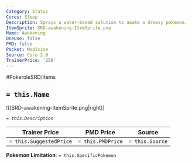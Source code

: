 ```yaml
---
Category: Status
Cures: Sleep
Description: Sprays a water-based solution to awake a drowsy pokemon.
ItemSprite: SRD-awakening-ItemSprite.png
Name: Awakening
OneUse: false
PMD: false
Pocket: Medicine
Source: Core 2.0
TrainerPrice: '250'
---
```


#PokeroleSRD/Items

## `= this.Name`

![[SRD-awakening-ItemSprite.png|right]]

*`= this.Description`*

| Trainer Price           | PMD Price         | Source | 
| ----------------------- | ----------------- | ------ |
| `= this.SuggestedPrice` | `= this.PMDPrice` | `= this.Source`

**Pokemon Limitation**: `= this.SpecificPokemon`
